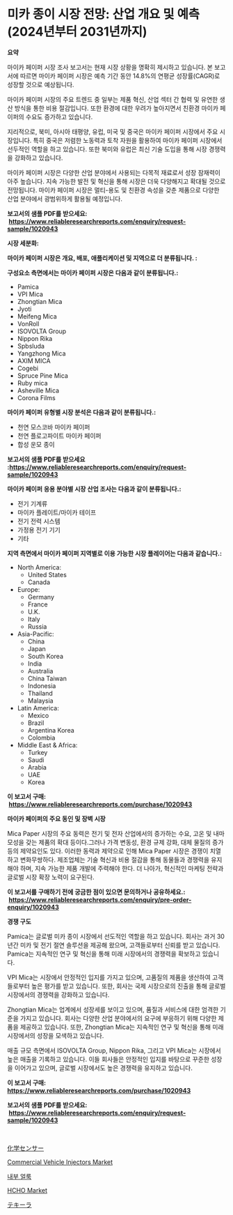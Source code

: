 <p><h1>미카 종이 시장 전망: 산업 개요 및 예측 (2024년부터 2031년까지)</h1></p><p><strong>요약</strong></p>
<p><p>마이카 페이퍼 시장 조사 보고서는 현재 시장 상황을 명확히 제시하고 있습니다. 본 보고서에 따르면 마이카 페이퍼 시장은 예측 기간 동안 14.8%의 연평균 성장률(CAGR)로 성장할 것으로 예상됩니다.</p><p>마이카 페이퍼 시장의 주요 트렌드 중 일부는 제품 혁신, 산업 섹터 간 협력 및 유연한 생산 방식을 통한 비용 절감입니다. 또한 환경에 대한 우려가 높아지면서 친환경 마이카 페이퍼의 수요도 증가하고 있습니다.</p><p>지리적으로, 북미, 아시아 태평양, 유럽, 미국 및 중국은 마이카 페이퍼 시장에서 주요 시장입니다. 특히 중국은 저렴한 노동력과 토착 자원을 활용하여 마이카 페이퍼 시장에서 선두적인 역할을 하고 있습니다. 또한 북미와 유럽은 최신 기술 도입을 통해 시장 경쟁력을 강화하고 있습니다.</p><p>마이카 페이퍼 시장은 다양한 산업 분야에서 사용되는 다목적 재료로서 성장 잠재력이 아주 높습니다. 지속 가능한 발전 및 혁신을 통해 시장은 더욱 다양해지고 확대될 것으로 전망됩니다. 마이카 페이퍼 시장은 멀티-용도 및 친환경 속성을 갖춘 제품으로 다양한 산업 분야에서 광범위하게 활용될 예정입니다.</p></p>
<p><strong>보고서의 샘플 PDF를 받으세요: &nbsp;<a href="https://www.reliableresearchreports.com/enquiry/request-sample/1020943">https://www.reliableresearchreports.com/enquiry/request-sample/1020943</a></strong></p>
<p><strong>시장 세분화:</strong></p>
<p><strong> 마이카 페이퍼 시장은 개요, 배포, 애플리케이션 및 지역으로 더 분류됩니다. :</strong></p>
<p><strong>구성요소 측면에서는 마이카 페이퍼 시장은 다음과 같이 분류됩니다.:</strong></p>
<p><ul><li>Pamica</li><li>VPI Mica</li><li>Zhongtian Mica</li><li>Jyoti</li><li>Meifeng Mica</li><li>VonRoll</li><li>ISOVOLTA Group</li><li>Nippon Rika</li><li>Spbsluda</li><li>Yangzhong Mica</li><li>AXIM MICA</li><li>Cogebi</li><li>Spruce Pine Mica</li><li>Ruby mica</li><li>Asheville Mica</li><li>Corona Films</li></ul></p>
<p><strong> 마이카 페이퍼 유형별 시장 분석은 다음과 같이 분류됩니다.:</strong></p>
<p><ul><li>천연 모스코바 마이카 페이퍼</li><li>천연 플로고파이트 마이카 페이퍼</li><li>합성 운모 종이</li></ul></p>
<p><strong>보고서의 샘플 PDF를 받으세요 :<a href="https://www.reliableresearchreports.com/enquiry/request-sample/1020943">https://www.reliableresearchreports.com/enquiry/request-sample/1020943</a></strong></p>
<p><strong> 마이카 페이퍼 응용 분야별 시장 산업 조사는 다음과 같이 분류됩니다.:</strong></p>
<p><ul><li>전기 기계류</li><li>마이카 플레이트/마이카 테이프</li><li>전기 전력 시스템</li><li>가정용 전기 기기</li><li>기타</li></ul></p>
<p><strong>지역 측면에서 마이카 페이퍼 지역별로 이용 가능한 시장 플레이어는 다음과 같습니다.:</strong></p>
<p><ul>
    <li>
        North America:
        <ul>
            <li>United States</li>
            <li>Canada</li>
        </ul>
    </li>
    <li>
        Europe:
        <ul>
            <li>Germany</li>
            <li>France</li>
            <li>U.K.</li>
            <li>Italy</li>
            <li>Russia</li>
        </ul>
    </li>
    <li>
        Asia-Pacific:
        <ul>
            <li>China</li>
            <li>Japan</li>
            <li>South Korea</li>
            <li>India</li>
            <li>Australia</li>
            <li>China Taiwan</li>
            <li>Indonesia</li>
            <li>Thailand</li>
            <li>Malaysia</li>
        </ul>
    </li>
    <li>
        Latin America:
        <ul>
            <li>Mexico</li>
            <li>Brazil</li>
            <li>Argentina Korea</li>
            <li>Colombia</li>
        </ul>
    </li>
    <li>
        Middle East & Africa:
        <ul>
            <li>Turkey</li>
            <li>Saudi</li>
            <li>Arabia</li>
            <li>UAE</li>
            <li>Korea</li>
        </ul>
    </li>
    </ul></p>
<p><strong>이 보고서 구매: &nbsp;<a href="https://www.reliableresearchreports.com/purchase/1020943">https://www.reliableresearchreports.com/purchase/1020943</a></strong></p>
<p><strong>마이카 페이퍼의 주요 동인 및 장벽 시장</strong></p>
<p><p>Mica Paper 시장의 주요 동력은 전기 및 전자 산업에서의 증가하는 수요, 고온 및 내마모성을 갖는 제품의 확대 등이다.그러나 가격 변동성, 환경 규제 강화, 대체 물질의 증가 등의 제약요인도 있다. 이러한 동력과 제약으로 인해 Mica Paper 시장은 경쟁이 치열하고 변화무쌍하다. 제조업체는 기술 혁신과 비용 절감을 통해 동물들과 경쟁력을 유지해야 하며, 지속 가능한 제품 개발에 주력해야 한다. 더 나아가, 혁신적인 마케팅 전략과 글로벌 시장 확장 노력이 요구된다.</p></p>
<p><strong>이 보고서를 구매하기 전에 궁금한 점이 있으면 문의하거나 공유하세요.: &nbsp;<a href="https://www.reliableresearchreports.com/enquiry/pre-order-enquiry/1020943">https://www.reliableresearchreports.com/enquiry/pre-order-enquiry/1020943</a></strong></p>
<p><strong>경쟁 구도</strong></p>
<p><p>Pamica는 글로벌 미카 종이 시장에서 선도적인 역할을 하고 있습니다. 회사는 과거 30년간 미카 및 전기 절연 솔루션을 제공해 왔으며, 고객들로부터 신뢰를 받고 있습니다. Pamica는 지속적인 연구 및 혁신을 통해 미래 시장에서의 경쟁력을 확보하고 있습니다.</p><p>VPI Mica는 시장에서 안정적인 입지를 가지고 있으며, 고품질의 제품을 생산하여 고객들로부터 높은 평가를 받고 있습니다. 또한, 회사는 국제 시장으로의 진출을 통해 글로벌 시장에서의 경쟁력을 강화하고 있습니다.</p><p>Zhongtian Mica는 업계에서 성장세를 보이고 있으며, 품질과 서비스에 대한 엄격한 기준을 가지고 있습니다. 회사는 다양한 산업 분야에서의 요구에 부응하기 위해 다양한 제품을 제공하고 있습니다. 또한, Zhongtian Mica는 지속적인 연구 및 혁신을 통해 미래 시장에서의 성장을 모색하고 있습니다.</p><p>매출 규모 측면에서 ISOVOLTA Group, Nippon Rika, 그리고 VPI Mica는 시장에서 높은 매출을 기록하고 있습니다. 이들 회사들은 안정적인 입지를 바탕으로 꾸준한 성장을 이어가고 있으며, 글로벌 시장에서도 높은 경쟁력을 유지하고 있습니다.</p></p>
<p><strong>이 보고서 구매: &nbsp; <a href="https://www.reliableresearchreports.com/purchase/1020943">https://www.reliableresearchreports.com/purchase/1020943</a></strong></p>
<p><strong>보고서의 샘플 PDF를 받으세요: &nbsp;<a href="https://www.reliableresearchreports.com/enquiry/request-sample/1020943">https://www.reliableresearchreports.com/enquiry/request-sample/1020943</a></strong><strong></strong></p>
<p>&nbsp;</p>
<p><p><a href="https://github.com/adcxff01450218/Market-Research-Report-List-1/blob/main/1718013188936.md">化学センサー</a></p><p><a href="https://github.com/jhcraigie/Market-Research-Report-List-2/blob/main/commercial-vehicle-injectors-market.md">Commercial Vehicle Injectors Market</a></p><p><a href="https://github.com/trmesnao7959541/Market-Research-Report-List-1/blob/main/5088837188840.md">내부 얼룩</a></p><p><a href="https://changeable-paste-463.notion.site/HCHO-Market-Size-Global-Industry-Overview-Market-Segmentation-and-Forecast-2024-to-2031-c3f697398db344ebaf1de2e9ef485889">HCHO Market</a></p><p><a href="https://github.com/xnljig2898992/Market-Research-Report-List-1/blob/main/6362163188935.md">テキーラ</a></p></p>